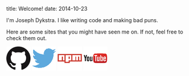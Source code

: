 title: Welcome!
date: 2014-10-23

I'm Joseph Dykstra. I like writing code and making bad puns.

Here are some sites that you might have seen me on. If not, feel free to check them out.

[![Github](/images/GitHubIcon.png)](http://github.com/artskydj)
[![Twitter](/images/TwitterIcon.png)](https://twitter.com/JosephDykstra)
[![NPM](/images/NpmIcon.png)](http://npmjs.org/~artskydj)
[![YouTube](/images/YouTubeIcon.png)](https://www.youtube.com/user/YoungerDykstras)
